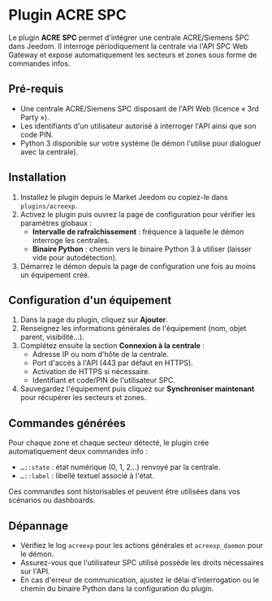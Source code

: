 # Plugin ACRE SPC

Le plugin **ACRE SPC** permet d'intégrer une centrale ACRE/Siemens SPC dans Jeedom. Il interroge périodiquement la centrale via l'API SPC Web Gateway et expose automatiquement les secteurs et zones sous forme de commandes infos.

## Pré-requis
- Une centrale ACRE/Siemens SPC disposant de l'API Web (licence « 3rd Party »).
- Les identifiants d'un utilisateur autorisé à interroger l'API ainsi que son code PIN.
- Python 3 disponible sur votre système (le démon l'utilise pour dialoguer avec la centrale).

## Installation
1. Installez le plugin depuis le Market Jeedom ou copiez-le dans `plugins/acreexp`.
2. Activez le plugin puis ouvrez la page de configuration pour vérifier les paramètres globaux :
   - **Intervalle de rafraîchissement** : fréquence à laquelle le démon interroge les centrales.
   - **Binaire Python** : chemin vers le binaire Python 3 à utiliser (laisser vide pour autodétection).
3. Démarrez le démon depuis la page de configuration une fois au moins un équipement créé.

## Configuration d'un équipement
1. Dans la page du plugin, cliquez sur **Ajouter**.
2. Renseignez les informations générales de l'équipement (nom, objet parent, visibilité…).
3. Complétez ensuite la section **Connexion à la centrale** :
   - Adresse IP ou nom d'hôte de la centrale.
   - Port d'accès à l'API (443 par défaut en HTTPS).
   - Activation de HTTPS si nécessaire.
   - Identifiant et code/PIN de l'utilisateur SPC.
4. Sauvegardez l'équipement puis cliquez sur **Synchroniser maintenant** pour récupérer les secteurs et zones.

## Commandes générées
Pour chaque zone et chaque secteur détecté, le plugin crée automatiquement deux commandes info :
- `…::state` : état numérique (0, 1, 2…) renvoyé par la centrale.
- `…::label` : libellé textuel associé à l'état.

Ces commandes sont historisables et peuvent être utilisées dans vos scénarios ou dashboards.

## Dépannage
- Vérifiez le log `acreexp` pour les actions générales et `acreexp_daemon` pour le démon.
- Assurez-vous que l'utilisateur SPC utilisé possède les droits nécessaires sur l'API.
- En cas d'erreur de communication, ajustez le délai d'interrogation ou le chemin du binaire Python dans la configuration du plugin.
